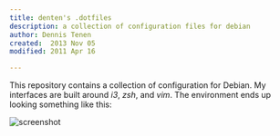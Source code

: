 ```yaml
---
title: denten's .dotfiles
description: a collection of configuration files for debian
author: Dennis Tenen
created:  2013 Nov 05
modified: 2011 Apr 16

---
```


This repository contains a collection of configuration for Debian. My interfaces are built around *i3*, *zsh*, and *vim*. The environment ends up looking something like this:

![screenshot](https://github.com/denten/.dotfiles/raw/master/layoutidea.png)
